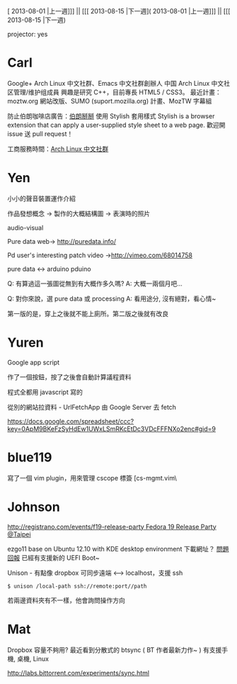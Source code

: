 [ 2013-08-01 |上一週]]] || [[[ 2013-08-15 |下一週]( 2013-08-01 |上一週]]] || [[[ 2013-08-15 |下一週)



projector: yes

# Carl

Google+ Arch Linux 中文社群、Emacs 中文社群創辦人
中国 Arch Linux 中文社区管理/维护组成員
興趣是研究 C++，目前專長 HTML5 / CSS3。
最近計畫：moztw.org 網站改版、SUMO (suport.mozilla.org) 計畫、MozTW 字幕組

防止伯朗咖啡店廣告：[伯朗掰掰](https://github.com/bcbcarl/no-brown)
使用 Stylish 套用樣式
Stylish is a browser extension that can apply a user-supplied style sheet to a web page.
歡迎開 issue 送 pull request！

工商服務時間：[Arch Linux 中文社群](https://plus.google.com/u/0/communities/101238863048851764297)


# Yen


小小的聲音裝置運作介紹

作品發想概念 -> 製作的大概結構圖 -> 表演時的照片 

audio-visual 

Pure data web-> <http://puredata.info/>  

Pd user's interesting patch video -><http://vimeo.com/68014758>  

pure data <-> arduino 
            pduino

Q: 有算過這一張圖從無到有大概作多久嗎?
A: 大概一兩個月吧...

Q: 對你來說，選 pure data 或 processing
A: 看用途分, 沒有絕對，看心情~

第一版的是，穿上之後就不能上廁所。第二版之後就有改良

# Yuren


Google app script

作了一個按鈕，按了之後會自動計算議程資料

程式全都用 javascript 寫的

從別的網站拉資料 - UrlFetchApp
由 Google Server 去 fetch

<https://docs.google.com/spreadsheet/ccc?key=0ApM9BKeFzSyHdEw1UWxLSmRKcEtDc3VDcFFFNXo2enc#gid=9>  

# blue119

寫了一個 vim plugin，用來管理 cscope 標簽
[cs-mgmt.vim\

#  Johnson


[http://registrano.com/events/f19-release-party Fedora 19 Release Party @Taipei](https://github.com/blue119/cs-mgmt.vim)


ezgo11 
base on Ubuntu 12.10 with KDE desktop environment
下載網址？
[問題回報](http://ezgo.hackpad.com/)
已經有支援新的 UEFI Boot~

Unison - 有點像 dropbox 可同步遠端 <--> localhost，支援 ssh


    $ unison /local-path ssh://remote:port//path


若兩邊資料夾有不一樣，他會詢問操作方向

# Mat


Dropbox 容量不夠用? 最近看到分散式的 btsync ( BT 作者最新力作~ )
有支援手機, 桌機, Linux

<http://labs.bittorrent.com/experiments/sync.html>  